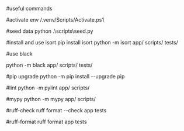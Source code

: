 #useful commands

#activate env
/.venv/Scripts/Activate.ps1

#seed data
python .\scripts\seed.py

#install and use isort
pip install isort
python -m isort app/ scripts/ tests/

#use black

python -m black app/ scripts/ tests/

#pip upgrade 
python -m pip install --upgrade pip

#lint
python -m pylint app/ scripts/  

#mypy
python -m mypy app/ scripts/

#ruff-check
 ruff format --check app tests

#ruff-format
 ruff format app tests